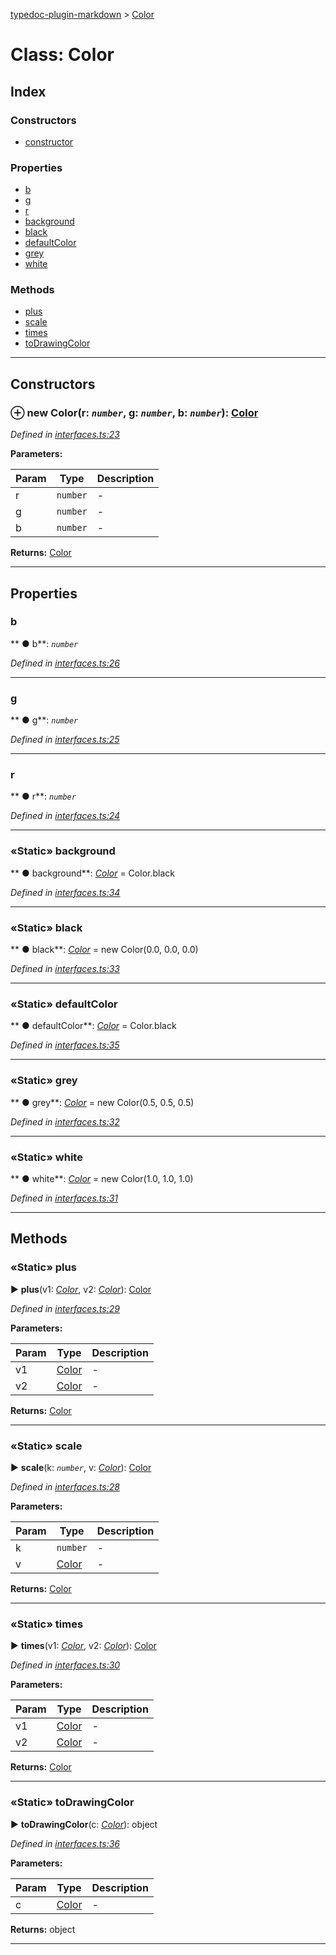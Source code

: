 [typedoc-plugin-markdown](../README.md) > [Color](../classes/color.md)



# Class: Color

## Index

### Constructors

* [constructor](color.md#markdown-header-constructor)


### Properties

* [b](color.md#markdown-header-b)
* [g](color.md#markdown-header-g)
* [r](color.md#markdown-header-r)
* [background](color.md#markdown-header-static-background)
* [black](color.md#markdown-header-static-black)
* [defaultColor](color.md#markdown-header-static-defaultcolor)
* [grey](color.md#markdown-header-static-grey)
* [white](color.md#markdown-header-static-white)


### Methods

* [plus](color.md#markdown-header-static-plus)
* [scale](color.md#markdown-header-static-scale)
* [times](color.md#markdown-header-static-times)
* [toDrawingColor](color.md#markdown-header-static-todrawingcolor)



---
## Constructors



### ⊕ **new Color**(r: *`number`*, g: *`number`*, b: *`number`*): [Color](color.md)



*Defined in [interfaces.ts:23](https://bitbucket.org/owner/repository_name/src/master/src/interfaces.ts?fileviewer&amp;#x3D;file-view-default#interfaces.ts-23)*



**Parameters:**

| Param  | Type                | Description  |
| ------ | ------------------- | ------------ |
| r | `number` | - |
| g | `number` | - |
| b | `number` | - |





**Returns:** [Color](color.md)

---


## Properties


###  b

** ●  b**:  *`number`* 

*Defined in [interfaces.ts:26](https://bitbucket.org/owner/repository_name/src/master/src/interfaces.ts?fileviewer&amp;#x3D;file-view-default#interfaces.ts-26)*





___



###  g

** ●  g**:  *`number`* 

*Defined in [interfaces.ts:25](https://bitbucket.org/owner/repository_name/src/master/src/interfaces.ts?fileviewer&amp;#x3D;file-view-default#interfaces.ts-25)*





___



###  r

** ●  r**:  *`number`* 

*Defined in [interfaces.ts:24](https://bitbucket.org/owner/repository_name/src/master/src/interfaces.ts?fileviewer&amp;#x3D;file-view-default#interfaces.ts-24)*





___



### «Static» background

** ●  background**:  *[Color](color.md)*  =  Color.black

*Defined in [interfaces.ts:34](https://bitbucket.org/owner/repository_name/src/master/src/interfaces.ts?fileviewer&amp;#x3D;file-view-default#interfaces.ts-34)*





___



### «Static» black

** ●  black**:  *[Color](color.md)*  =  new Color(0.0, 0.0, 0.0)

*Defined in [interfaces.ts:33](https://bitbucket.org/owner/repository_name/src/master/src/interfaces.ts?fileviewer&amp;#x3D;file-view-default#interfaces.ts-33)*





___



### «Static» defaultColor

** ●  defaultColor**:  *[Color](color.md)*  =  Color.black

*Defined in [interfaces.ts:35](https://bitbucket.org/owner/repository_name/src/master/src/interfaces.ts?fileviewer&amp;#x3D;file-view-default#interfaces.ts-35)*





___



### «Static» grey

** ●  grey**:  *[Color](color.md)*  =  new Color(0.5, 0.5, 0.5)

*Defined in [interfaces.ts:32](https://bitbucket.org/owner/repository_name/src/master/src/interfaces.ts?fileviewer&amp;#x3D;file-view-default#interfaces.ts-32)*





___



### «Static» white

** ●  white**:  *[Color](color.md)*  =  new Color(1.0, 1.0, 1.0)

*Defined in [interfaces.ts:31](https://bitbucket.org/owner/repository_name/src/master/src/interfaces.ts?fileviewer&amp;#x3D;file-view-default#interfaces.ts-31)*





___


## Methods


### «Static» plus

► **plus**(v1: *[Color](color.md)*, v2: *[Color](color.md)*): [Color](color.md)




*Defined in [interfaces.ts:29](https://bitbucket.org/owner/repository_name/src/master/src/interfaces.ts?fileviewer&amp;#x3D;file-view-default#interfaces.ts-29)*



**Parameters:**

| Param  | Type                | Description  |
| ------ | ------------------- | ------------ |
| v1 | [Color](color.md) | - |
| v2 | [Color](color.md) | - |





**Returns:** [Color](color.md)





___



### «Static» scale

► **scale**(k: *`number`*, v: *[Color](color.md)*): [Color](color.md)




*Defined in [interfaces.ts:28](https://bitbucket.org/owner/repository_name/src/master/src/interfaces.ts?fileviewer&amp;#x3D;file-view-default#interfaces.ts-28)*



**Parameters:**

| Param  | Type                | Description  |
| ------ | ------------------- | ------------ |
| k | `number` | - |
| v | [Color](color.md) | - |





**Returns:** [Color](color.md)





___



### «Static» times

► **times**(v1: *[Color](color.md)*, v2: *[Color](color.md)*): [Color](color.md)




*Defined in [interfaces.ts:30](https://bitbucket.org/owner/repository_name/src/master/src/interfaces.ts?fileviewer&amp;#x3D;file-view-default#interfaces.ts-30)*



**Parameters:**

| Param  | Type                | Description  |
| ------ | ------------------- | ------------ |
| v1 | [Color](color.md) | - |
| v2 | [Color](color.md) | - |





**Returns:** [Color](color.md)





___



### «Static» toDrawingColor

► **toDrawingColor**(c: *[Color](color.md)*): object




*Defined in [interfaces.ts:36](https://bitbucket.org/owner/repository_name/src/master/src/interfaces.ts?fileviewer&amp;#x3D;file-view-default#interfaces.ts-36)*



**Parameters:**

| Param  | Type                | Description  |
| ------ | ------------------- | ------------ |
| c | [Color](color.md) | - |





**Returns:** object





___


